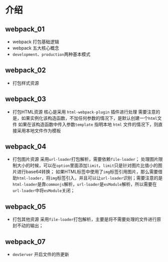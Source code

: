 <!--
 * @Description: 
 * @Author: liyongshuai
 * @Date: 2022-05-02 22:31:00
 * @LastEditTime: 2022-05-31 14:32:18
 * @LastEditors: liyongshuai
-->
# 介绍

## webpack_01

- webpack 打包基础逻辑
- webpack 五大核心概念
- `development`、`production`两种基本模式

## webpack_02

- 打包样式资源

## webpack_03

- 打包HTML资源
  核心是采用 `html-webpack-plugin` 插件进行处理
  需要注意的是，如果实例化该构造函数，不加任何参数的情况下，是默认创建一个`html`文件
  如果在该构造函数中传入参数`template` 指明本地 `html` 文件的情况下，则直接采用本地文件作为模板

## webpack_04

- 打包图片资源
  采用`url-loader`打包解析，需要依赖`file-loader`；
  处理图片限制大小的时候，可以在`option`里面添加`limit`，`limit`只是针对图片比值小的图片进行base64转换；
  如果HTML标签中使用了`img`标签引用图片，那么需要借助`html-loader`，将`img`标签引入，并且可以让`url-loader`识别；需要注意的是`html-loader`是靠`commonjs`解析，`url-loader`是`esModule`解析，所以需要在`url-loader`中将`esModule`关闭；

## webpack_05

- 打包其他资源
  采用`file-loader`打包解析，主要是将不需要处理的文件进行原封不动的输出；

## webpack_07

- `devServer` 开启文件的热更新
